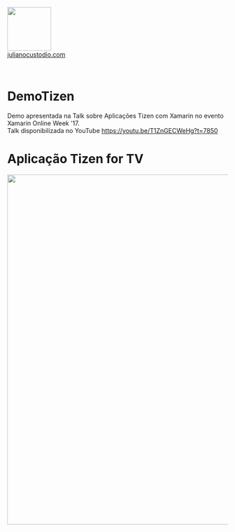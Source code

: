 

<a href="http://julianocustodio.com" target="_blank"><image width="100px" src="https://julianocustodiosite.files.wordpress.com/2017/02/cropped-logojuliano.png?w=300&h=300&crop=1"/></a>
 <br/><a href="http://julianocustodio.com">julianocustodio.com</a>

 
<br/>


# DemoTizen
Demo apresentada na Talk sobre Aplicações Tizen com Xamarin no evento Xamarin Online Week '17. 
<br>Talk disponibilizada no YouTube https://youtu.be/T1ZnGECWeHg?t=7850

# Aplicação Tizen for TV
<image width="800px" src="https://julianocustodiosite.files.wordpress.com/2017/08/print.png?w=1462"/></a>
<span>
<br/>
